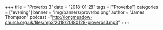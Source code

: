 +++
title = "Proverbs 3"
date = "2018-01-28"
tags = ["Proverbs"]
categories = ["evening"]
banner = "img/banners/proverbs.png"
author = "James Thompson"
podcast ="http://longmeadow-church.org.uk/files/mp3/2018/20180128-proverbs3.mp3"
+++
